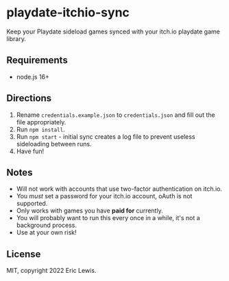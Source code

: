 # playdate-itchio-sync

Keep your Playdate sideload games synced with your itch.io playdate game library.

## Requirements
- node.js 16+

## Directions
1. Rename `credentials.example.json` to `credentials.json` and fill out the file appropriately.
2. Run `npm install`.
3. Run `npm start` - initial sync creates a log file to prevent useless sideloading between runs.
4. Have fun!

## Notes
- Will not work with accounts that use two-factor authentication on itch.io.
- You *must* set a password for your itch.io account, oAuth is not supported.
- Only works with games you have __paid for__ currently.
- You will probably want to run this every once in a while, it's not a background process.
- Use at your own risk!

## License
MIT, copyright 2022 Eric Lewis.